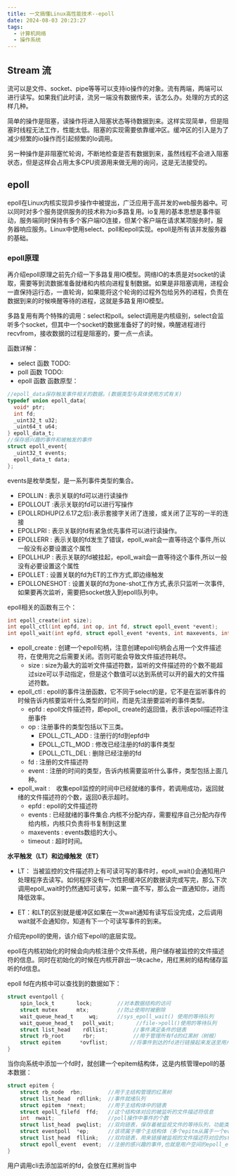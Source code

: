 ```yaml
---
title: 一文搞懂Linux高性能技术--epoll
date: 2024-08-03 20:23:27
tags:
  - 计算机网络
  - 操作系统
---
```

## Stream 流
流可以是文件、socket、pipe等等可以支持io操作的对象。流有两端，两端可以进行读写。如果我们此时读，流另一端没有数据传来，该怎么办。处理的方式的这样几种。

简单的操作是阻塞，读操作将进入阻塞状态等待数据到来。这样实现简单，但是阻塞时线程无法工作，性能太低。阻塞的实现需要依靠缓冲区。缓冲区的引入是为了减少频繁的io操作而引起频繁的Io调用。

另一种操作是非阻塞忙轮询，不断地检查是否有数据到来，虽然线程不会进入阻塞状态，但是这样会占用太多CPU资源用来做无用的询问，这是无法接受的。

## epoll
epoll在Linux内核实现异步操作中被提出，广泛应用于高并发的web服务器中。可以同时对多个服务提供服务的技术称为io多路复用。io复用的基本思想是事件驱动，服务端同时保持有多个客户端IO连接，但某个客户端在请求某项服务时，服务器响应服务。Linux中使用select、poll和epoll实现。epoll是所有该并发服务器的基础。

### epoll原理
再介绍epoll原理之前先介绍一下多路复用IO模型。网络IO的本质是对socket的读取，需要等到流数据准备就绪和内核向进程复制数据。如果是非阻塞调用，进程会一直保持运行态，一直轮询，如果能将这个轮询的过程外包给另外的进程，负责在数据到来的时候唤醒等待的进程，这就是多路复用IO模型。

多路复用有两个特殊的调用：select和poll。select调用是内核级别，select会监听多个socket，但其中一个socket的数据准备好了的时候，唤醒进程进行recvfrom，接收数据的过程是阻塞的，要一点一点读。

函数详解：

* select 函数
TODO:
* poll 函数
TODO:
* epoll 函数
函数原型：
```c
//epoll_data保存触发事件相关的数据。(数据类型与具体使用方式有关)
typedef union epoll_data{
  void* ptr;
  int fd;
  _uint32_t u32;
  _uint64_t u64;
} epoll_data_t;
//保存感兴趣的事件和被触发的事件
struct epoll_event{
  _uint32_t events;
  epoll_data_t data;
};
```

events是枚举类型，是一系列事件类型的集合。

* EPOLLIN : 表示关联的fd可以进行读操作
* EPOLLOUT :表示关联的fd可以进行写操作
* EPOLLRDHUP(2.6.17之后):表示套接字关闭了连接，或关闭了正写的一半的连接
* EPOLLPRI : 表示关联的fd有紧急优先事件可以进行读操作。
* EPOLLERR : 表示关联的fd发生了错误，epoll_wait会一直等待这个事件,所以一般没有必要设置这个属性
* EPOLLHUP : 表示关联的fd被挂起，epoll_wait会一直等待这个事件,所以一般没有必要设置这个属性
* EPOLLET : 设置关联的fd为ET的工作方式,即边缘触发
* EPOLLONESHOT : 设置关联的fd为one-shot工作方式,表示只监听一次事件,如果要再次监听，需要把socket放入到epoll队列中。

epoll相关的函数有三个：
```Cpp
int epoll_create(int size);
int epoll_ctl(int epfd, int op, int fd, struct epoll_event *event);
int epoll_wait(int epfd, struct epoll_event *events, int maxevents, int timeout);
```
* epoll_create : 创建一个epoll句柄，注意创建epoll句柄会占用一个文件描述符，在使用完之后需要关闭。否则可能会导致文件描述符耗尽。
  * size : size为最大的监听文件描述符数，监听的文件描述符的个数不能超过size可以手动指定，但是这个数值可以达到系统可以开的最大的文件描述符数。
* epoll_ctl : epoll的事件注册函数，它不同于select的是，它不是在监听事件的时候告诉内核要监听什么类型的时间，而是先注册要监听的事件类型。
  * epfd : epoll文件描述符，即epoll_ create的返回值，表示该epoll描述符注册事件
  * op : 注册事件的类型包括以下三类。
    * EPOLL_CTL_ADD : 注册行的fd到epfd中
    * EPOLL_CTL_MOD : 修改已经注册的fd的事件类型
    * EPOLL_CTL_DEL : 删除已经注册的fd
  * fd : 注册的文件描述符
  * event : 注册的时间的类型，告诉内核需要监听什么事件，类型包括上面几种。
* epoll_wait :　收集epoll监控的时间中已经就绪的事件，若调用成功，返回就绪的文件描述符的个数，返回0表示超时。
  * epfd : epoll的文件描述符
  * events : 已经就绪的事件集合.内核不分配内存，需要程序自己分配内存传给内核，内核只负责将书复制到这里
  * maxevents : events数组的大小。
  * timeout : 超时时间。

**水平触发（LT）和边缘触发（ET）**
* LT： 当被监控的文件描述符上有可读可写的事件时，epoll_wait()会通知用户处理程序去读写。如何程序没有一次性把缓冲区的数据读完或写完，那么下次调用epoll_wait时仍然通知可读写，如果一直不写，那么会一直通知你，进而降低效率。

* ET：和LT的区别就是缓冲区如果在一次wait通知有读写后没完成，之后调用wait就不会通知你，知道有下一个可读写事件的到来。

介绍完epoll的使用，该介绍下epoll的底层实现。

epoll在内核初始化的时候会向内核注册个文件系统，用户储存被监控的文件描述符的信息。同时在初始化的时候在内核开辟出一块cache，用红黑树的结构储存监听的fd信息。

epoll fd在内核中可以查找到的数据如下：
```c
struct eventpoll {
    spin_lock_t       lock;        //对本数据结构的访问
    struct mutex      mtx;         //防止使用时被删除
    wait_queue_head_t     wq;      //sys_epoll_wait() 使用的等待队列
    wait_queue_head_t   poll_wait;       //file->poll()使用的等待队列
    struct list_head    rdllist;        //事件满足条件的链表
    struct rb_root      rbr;            //用于管理所有fd的红黑树（树根）
    struct epitem      *ovflist;       //将事件到达的fd进行链接起来发送至用户空间
}
```

当你向系统中添加一个fd时，就创建一个epitem结构体，这是内核管理epoll的基本数据：
```c
struct epitem {
    struct rb_node  rbn;        //用于主结构管理的红黑树
    struct list_head  rdllink;  //事件就绪队列
    struct epitem  *next;       //用于主结构体中的链表
    struct epoll_filefd  ffd;   //这个结构体对应的被监听的文件描述符信息
    int  nwait;                 //poll操作中事件的个数
    struct list_head  pwqlist;  //双向链表，保存着被监视文件的等待队列，功能类似于select/poll中的poll_table
    struct eventpoll  *ep;      //该项属于哪个主结构体（多个epitm从属于一个eventpoll）
    struct list_head  fllink;   //双向链表，用来链接被监视的文件描述符对应的struct file。因为file里有f_ep_link,用来保存所有监视这个文件的epoll节点
    struct epoll_event  event;  //注册的感兴趣的事件,也就是用户空间的epoll_event
}
```

用户调用cli去添加监听的fd，会放在红黑树当中